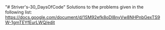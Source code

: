 "# Striver's-30_DaysOfCode" 
Solutions to the problems given in the following list:
https://docs.google.com/document/d/1SM92efk8oDl8nyVw8NHPnbGexTS9W-1gmTEYfEurLWQ/edit
